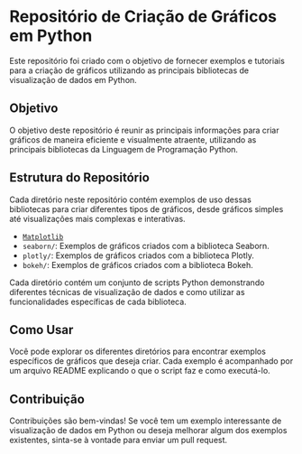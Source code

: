 # Repositório de Criação de Gráficos em Python

Este repositório foi criado com o objetivo de fornecer exemplos e tutoriais para a criação de gráficos utilizando as principais bibliotecas de visualização de dados em Python.

## Objetivo

O objetivo deste repositório é reunir as principais informações para criar gráficos de maneira eficiente e visualmente atraente, utilizando as principais bibliotecas da Linguagem de Programação Python.

## Estrutura do Repositório

Cada diretório neste repositório contém exemplos de uso dessas bibliotecas para criar diferentes tipos de gráficos, desde gráficos simples até visualizações mais complexas e interativas.

- [`Matplotlib`](graphhub/matplotlib/README.md)
- `seaborn/`: Exemplos de gráficos criados com a biblioteca Seaborn.
- `plotly/`: Exemplos de gráficos criados com a biblioteca Plotly.
- `bokeh/`: Exemplos de gráficos criados com a biblioteca Bokeh.

Cada diretório contém um conjunto de scripts Python demonstrando diferentes técnicas de visualização de dados e como utilizar as funcionalidades específicas de cada biblioteca.

## Como Usar

Você pode explorar os diferentes diretórios para encontrar exemplos específicos de gráficos que deseja criar. Cada exemplo é acompanhado por um arquivo README explicando o que o script faz e como executá-lo.
 

## Contribuição

Contribuições são bem-vindas! Se você tem um exemplo interessante de visualização de dados em Python ou deseja melhorar algum dos exemplos existentes, sinta-se à vontade para enviar um pull request.